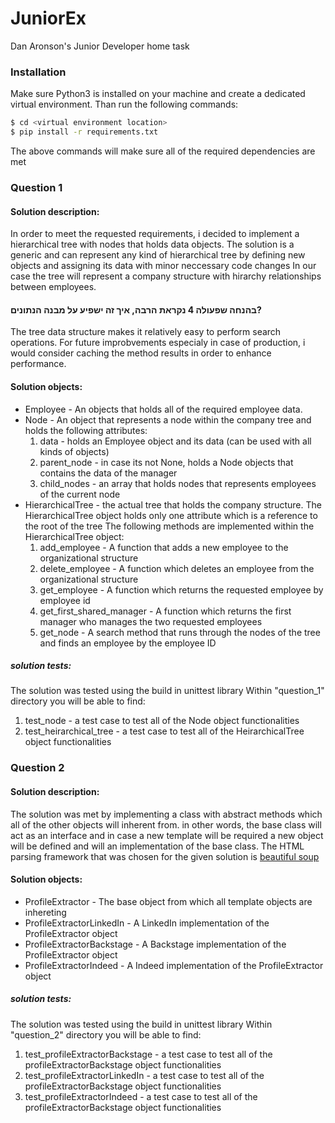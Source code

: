 # JuniorEx

Dan Aronson's Junior Developer home task

### Installation

Make sure Python3 is installed on your machine and create a dedicated virtual environment.
Than run the following commands:

```sh
$ cd <virtual environment location>
$ pip install -r requirements.txt
```
The above commands will make sure all of the required dependencies are met

### Question 1

#### Solution description:

In order to meet the requested requirements, i decided to implement a hierarchical tree with nodes that holds data objects.
The solution is a generic and can represent any kind of hierarchical tree by defining new objects and assigning its data with minor neccessary code changes
In our case the tree will represent a company structure with hirarchy relationships between employees.

#### בהנחה שפעולה 4 נקראת הרבה, איך זה ישפיע על מבנה הנתונים?

The tree data structure makes it relatively easy to perform search operations.
For future improbvements especialy in case of production, i would consider caching the method results in order to enhance performance.

#### Solution objects:
  - Employee - An objects that holds all of the required employee data.
  - Node - An object that represents a node within the company tree and holds the following attributes:
    1. data - holds an Employee object and its data (can be used with all kinds of objects)
    2. parent_node - in case its not None, holds a Node objects that contains the data of the manager
    3. child_nodes - an array that holds nodes that represents employees of the current node
  - HierarchicalTree - the actual tree that holds the company structure.
    The HierarchicalTree object holds only one attribute which is a reference to the root of the tree
    The following methods are implemented within the HierarchicalTree object:
    1. add_employee - A function that adds a new employee to the organizational structure
    2. delete_employee - A function which deletes an employee from the organizational structure
    3. get_employee - A function which returns the requested employee by employee id
    4. get_first_shared_manager - A function which returns the first manager who manages the two requested employees
    5. get_node - A search method that runs through the nodes of the tree and finds an employee by the employee ID

##### solution tests:

The solution was tested using the build in unittest library
Within "question_1" directory you will be able to find:
1. test_node - a test case to test all of the Node object functionalities
2. test_heirarchical_tree - a test case to test all of the HeirarchicalTree object functionalities


### Question 2

#### Solution description:
The solution was met by implementing a class with abstract methods which all of the other objects will inherent from. in other words, the base class will act as an interface and in case a new template will be required a new object will be defined and will an implementation of the base class.
The HTML parsing framework that was chosen for the given solution is
[beautiful soup](https://www.crummy.com/software/BeautifulSoup/bs4/doc/)
 


#### Solution objects:
  - ProfileExtractor - The base object from which all template objects are inhereting
  - ProfileExtractorLinkedIn - A LinkedIn implementation of the ProfileExtractor object
  - ProfileExtractorBackstage - A Backstage implementation of the ProfileExtractor object
  - ProfileExtractorIndeed - A Indeed implementation of the ProfileExtractor object
##### solution tests:

The solution was tested using the build in unittest library
Within "question_2" directory you will be able to find:
1. test_profileExtractorBackstage - a test case to test all of the profileExtractorBackstage object functionalities
2. test_profileExtractorLinkedIn - a test case to test all of the profileExtractorBackstage object functionalities
3. test_profileExtractorIndeed - a test case to test all of the profileExtractorBackstage object functionalities

